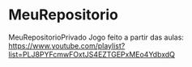 # MeuRepositorio
MeuRepositorioPrivado
Jogo feito a partir das aulas:
https://www.youtube.com/playlist?list=PLJ8PYFcmwFOxtJS4EZTGEPxMEo4YdbxdQ
